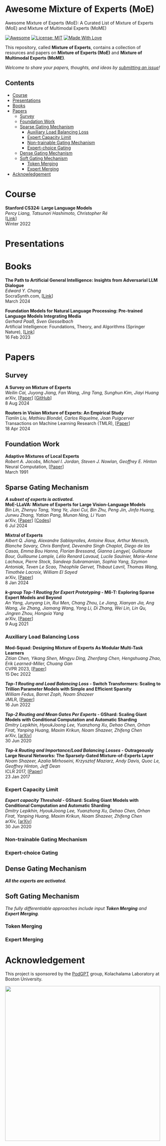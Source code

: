 # Awesome Mixture of Experts (MoE)
Awesome Mixture of Experts (MoE): A Curated List of Mixture of Experts (MoE) and Mixture of Multimodal Experts (MoME)

[![Awesome](https://cdn.rawgit.com/sindresorhus/awesome/d7305f38d29fed78fa85652e3a63e154dd8e8829/media/badge.svg)](https://github.com/SuperBruceJia/Awesome-Mixture-of-Experts) 
[![License: MIT](https://img.shields.io/badge/License-MIT-green.svg)](https://opensource.org/licenses/MIT)
[![Made With Love](https://img.shields.io/badge/Made%20With-Love-red.svg)](https://github.com/SuperBruceJia/Awesome-Mixture-of-Experts)

This repository, called **Mixture of Experts**, contains a collection of resources and papers on **Mixture of Experts (MoE)** and **Mixture of Multimodal Experts (MoME)**.

*Welcome to share your papers, thoughts, and ideas by [submitting an issue](https://github.com/SuperBruceJia/Awesome-Mixture-of-Experts/issues/new)!* 

## Contents
- [Course](#Course)
- [Presentations](#Presentations)
- [Books](#Books)
- [Papers](#Papers)
  - [Survey](#Survey)
  - [Foundation Work](#Foundational-Work)
  - [Sparse Gating Mechanism](#Sparse-Gating-Mechanism)
    - [Auxiliary Load Balancing Loss](#Auxiliary-Load-Balancing-Loss)
    - [Expert Capacity Limit](#Expert-Capacity-Limit)
    - [Non-trainable Gating Mechanism](#Non-trainable-Gating-Mechanism)
    - [Expert-choice Gating](#Expert-choice-Gating)
  - [Dense Gating Mechanism](#Dense-Gating-Mechanism)
  - [Soft Gating Mechanism](#Soft-Gating-Mechanism)
    - [Token Merging](#Token-Merging)
    - [Expert Merging](#Expert-Merging)
- [Acknowledgement](#Acknowledgement)

# Course
**Stanford CS324: Large Language Models**\
_Percy Liang, Tatsunori Hashimoto, Christopher Ré_\
[[Link](https://stanford-cs324.github.io/winter2022/lectures/selective-architectures/#mixture-of-experts)]\
Winter 2022

# Presentations

# Books
**The Path to Artificial General Intelligence: Insights from Adversarial LLM Dialogue**\
*Edward Y. Chang*\
SocraSynth.com, [[Link](https://www.amazon.com/dp/1962463303)]\
March 2024

**Foundation Models for Natural Language Processing: Pre-trained Language Models Integrating Media**\
*Gerhard Paaß, Sven Giesselbach*\
Artificial Intelligence: Foundations, Theory, and Algorithms (Springer Nature), [[Link](https://link.springer.com/book/10.1007/978-3-031-23190-2)]\
16 Feb 2023

# Papers
## Survey
**A Survey on Mixture of Experts**\
_Weilin Cai, Juyong Jiang, Fan Wang, Jing Tang, Sunghun Kim, Jiayi Huang_\
arXiv, [[Paper](https://arxiv.org/abs/2407.06204)] [[GitHub](https://github.com/withinmiaov/A-Survey-on-Mixture-of-Experts)]\
8 Aug 2024

**Routers in Vision Mixture of Experts: An Empirical Study**\
_Tianlin Liu, Mathieu Blondel, Carlos Riquelme, Joan Puigcerver_\
Transactions on Machine Learning Research (TMLR), [[Paper](https://arxiv.org/abs/2401.15969)]\
18 Apr 2024

## Foundation Work
**Adaptive Mixtures of Local Experts**\
_Robert A. Jacobs, Michael I. Jordan, Steven J. Nowlan, Geoffrey E. Hinton_\
Neural Computation, [[Paper](https://ieeexplore.ieee.org/abstract/document/6797059)]\
March 1991

## Sparse Gating Mechanism
_**A subset of experts is activated.**_\
**MoE-LLaVA: Mixture of Experts for Large Vision-Language Models**\
_Bin Lin, Zhenyu Tang, Yang Ye, Jiaxi Cui, Bin Zhu, Peng Jin, Jinfa Huang, Junwu Zhang, Yatian Pang, Munan Ning, Li Yuan_\
arXiv, [[Paper](https://arxiv.org/abs/2401.15947)] [[Codes](https://github.com/PKU-YuanGroup/MoE-LLaVA)]\
6 Jul 2024

**Mixtral of Experts**\
_Albert Q. Jiang, Alexandre Sablayrolles, Antoine Roux, Arthur Mensch, Blanche Savary, Chris Bamford, Devendra Singh Chaplot, Diego de las Casas, Emma Bou Hanna, Florian Bressand, Gianna Lengyel, Guillaume Bour, Guillaume Lample, Lélio Renard Lavaud, Lucile Saulnier, Marie-Anne Lachaux, Pierre Stock, Sandeep Subramanian, Sophia Yang, Szymon Antoniak, Teven Le Scao, Théophile Gervet, Thibaut Lavril, Thomas Wang, Timothée Lacroix, William El Sayed_\
arXiv, [[Paper](https://arxiv.org/abs/2401.04088)]\
8 Jan 2024

**_k-group Top-1 Routing for Expert Prototyping_ - M6-T: Exploring Sparse Expert Models and Beyond**\
_An Yang, Junyang Lin, Rui Men, Chang Zhou, Le Jiang, Xianyan Jia, Ang Wang, Jie Zhang, Jiamang Wang, Yong Li, Di Zhang, Wei Lin, Lin Qu, Jingren Zhou, Hongxia Yang_\
arXiv, [[Paper](https://arxiv.org/abs/2105.15082)]\
9 Aug 2021

### Auxiliary Load Balancing Loss
**Mod-Squad: Designing Mixture of Experts As Modular Multi-Task Learners**\
_Zitian Chen, Yikang Shen, Mingyu Ding, Zhenfang Chen, Hengshuang Zhao, Erik Learned-Miller, Chuang Gan_\
CVPR 2023, [[Paper](https://arxiv.org/abs/2212.08066)]\
15 Dec 2022

**_Top-1 Routing and Load Balancing Loss_ - Switch Transformers: Scaling to Trillion Parameter Models with Simple and Efficient Sparsity**\
_William Fedus, Barret Zoph, Noam Shazeer_\
JMLR, [[Paper](https://arxiv.org/abs/2101.03961)]\
16 Jun 2022

**_Top-2 Routing and Mean Gates Per Experts_ - GShard: Scaling Giant Models with Conditional Computation and Automatic Sharding**\
_Dmitry Lepikhin, HyoukJoong Lee, Yuanzhong Xu, Dehao Chen, Orhan Firat, Yanping Huang, Maxim Krikun, Noam Shazeer, Zhifeng Chen_\
arXiv, [[arXiv](https://arxiv.org/abs/2006.16668)]\
30 Jun 2020

**_Top-k Routing and Importance/Load Balancing Losses_ - Outrageously Large Neural Networks: The Sparsely-Gated Mixture-of-Experts Layer**\
_Noam Shazeer, Azalia Mirhoseini, Krzysztof Maziarz, Andy Davis, Quoc Le, Geoffrey Hinton, Jeff Dean_\
ICLR 2017, [[Paper](https://arxiv.org/abs/1701.06538)]\
23 Jan 2017

### Expert Capacity Limit
**_Expert capacity Threshold_ - GShard: Scaling Giant Models with Conditional Computation and Automatic Sharding**\
_Dmitry Lepikhin, HyoukJoong Lee, Yuanzhong Xu, Dehao Chen, Orhan Firat, Yanping Huang, Maxim Krikun, Noam Shazeer, Zhifeng Chen_\
arXiv, [[arXiv](https://arxiv.org/abs/2006.16668)]\
30 Jun 2020

### Non-trainable Gating Mechanism

### Expert-choice Gating

## Dense Gating Mechanism
_**All the experts are activated.**_

## Soft Gating Mechanism
_The fully differentiable approaches include input **Token Merging** and **Expert Merging**._

### Token Merging

### Expert Merging

# Acknowledgement
This project is sponsored by the [PodGPT](https://podgpt.org/) group, Kolachalama Laboratory at Boston University.

<a href="https://podgpt.org/"> <img width="500" src="https://github.com/user-attachments/assets/84e28a61-d69b-47d3-a8db-d3605f4562e0"></a>
